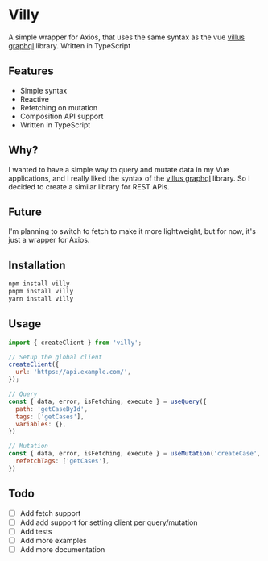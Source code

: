 # Villy
A simple wrapper for Axios, that uses the same syntax as the vue [villus graphql](https://villus.dev/) library. Written in TypeScript

## Features
* Simple syntax
* Reactive
* Refetching on mutation
* Composition API support
* Written in TypeScript

## Why?
I wanted to have a simple way to query and mutate data in my Vue applications, and I really liked the syntax of the [villus graphql](https://villus.dev/) library. So I decided to create a similar library for REST APIs.

## Future
I'm planning to switch to fetch to make it more lightweight, but for now, it's just a wrapper for Axios.

## Installation
```bash
npm install villy
pnpm install villy
yarn install villy
```

## Usage
```javascript
import { createClient } from 'villy';

// Setup the global client
createClient({
  url: 'https://api.example.com/',
});

// Query
const { data, error, isFetching, execute } = useQuery({
  path: 'getCaseById',
  tags: ['getCases'],
  variables: {},
})

// Mutation
const { data, error, isFetching, execute } = useMutation('createCase', {
  refetchTags: ['getCases'],
})

```

## Todo
* [ ] Add fetch support
* [ ] Add add support for setting client per query/mutation
* [ ] Add tests
* [ ] Add more examples
* [ ] Add more documentation